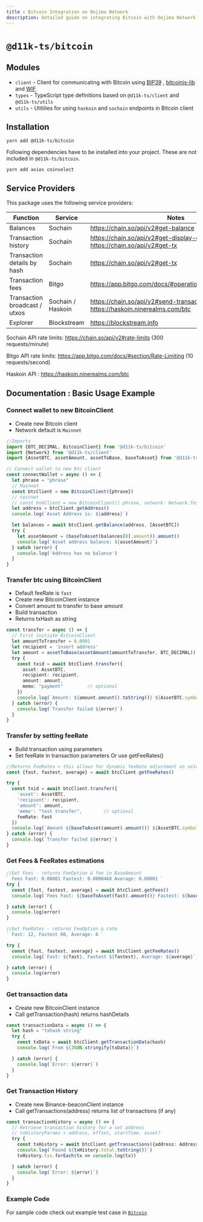 ```yaml
---
title : Bitcoin Integration on Dojima Network
description: Detailed guide on integrating Bitcoin with Dojima Network to enable Bitcoin transactions.
---
```


# `@d11k-ts/bitcoin`

## Modules

- `client` - Client for communicating with Bitcoin using [BIP39](https://github.com/bitcoinjs/bip39)
  , [bitcoinjs-lib](https://github.com/bitcoinjs/bitcoinjs-lib) and [WIF](https://github.com/bitcoinjs/wif)
- `types` - TypeScript type definitions based on `@d11k-ts/client` and `@d11k-ts/utils`
- `utils` - Utitilies for using `haskoin` and `sochain` endpoints in Bitcoin client

## Installation

```
yarn add @d11k-ts/bitcoin
```

Following dependencies have to be installed into your project. These are not included in `@d11k-ts/bitcoin`.

```
yarn add axios coinselect
```

## Service Providers

This package uses the following service providers:

| Function                      | Service           | Notes                                                                            |
|-------------------------------|-------------------|----------------------------------------------------------------------------------|
| Balances                      | Sochain           | https://chain.so/api/v2#get-balance                                              |
| Transaction history           | Sochain           | https://chain.so/api/v2#get-display-data-address, https://chain.so/api/v2#get-tx |
| Transaction details by hash   | Sochain           | https://chain.so/api/v2#get-tx                                                   |
| Transaction fees              | Bitgo             | https://app.bitgo.com/docs/#operation/v2.tx.getfeeestimate                       |
| Transaction broadcast / utxos | Sochain / Haskoin | https://chain.so/api/v2#send-transaction,    https://haskoin.ninerealms.com/btc  |
| Explorer                      | Blockstream       | https://blockstream.info                                                         |

Sochain API rate limits: https://chain.so/api/v2#rate-limits (300 requests/minute)

Bitgo API rate limits: https://app.bitgo.com/docs/#section/Rate-Limiting (10 requests/second)

Haskoin API : https://haskoin.ninerealms.com/btc

## Documentation : Basic Usage Example

### Connect wallet to new BitcoinClient

- Create new Bitcoin client
- Network default is `Mainnet`

```ts
//Imports
import {BTC_DECIMAL, BitcoinClient} from '@d11k-ts/bitcoin'
import {Network} from '@d11k-ts/client'
import {AssetBTC, assetAmount, assetToBase, baseToAsset} from '@d11k-ts/utils'

// Connect wallet to new btc client 
const connectWallet = async () => {
  let phrase = "phrase"
  // Mainnet
  const btcClient = new BitcoinClient({phrase})
  // testnet
  // const bnbClient = new BitcoinClient({ phrase, network: Network.Testnet })
  let address = btcClient.getAddress()
  console.log(`Asset Address is: ${address}`)

  let balances = await btcClient.getBalance(address, [AssetBTC])
  try {
    let assetAmount = (baseToAsset(balances[0].amount)).amount()
    console.log(`Asset address balance: ${assetAmount}`)
  } catch (error) {
    console.log('Address has no balance')
  }
}
```

### Transfer btc using BitcoinClient

- Default feeRate is `fast`
- Create new BitcoinClient instance
- Convert amount to transfer to base amount
- Build transaction
- Returns txHash as string

```ts
const transfer = async () => {
  // First initiate BitcoinClient
  let amountToTransfer = 0.0001
  let recipient = 'insert address'
  let amount = assetToBase(assetAmount(amountToTransfer, BTC_DECIMAL))
  try {
    const txid = await btcClient.transfer({
      asset: AssetBTC,
      recipient: recipient,
      amount: amount,
      memo: "payment"         // optional
    })
    console.log(`Amount: ${amount.amount().toString()} ${AssetBTC.symbol} Transaction id: ${txid}`)
  } catch (error) {
    console.log(`Transfer failed ${error}`)
  }
}

```

### Transfer by setting feeRate

- Build transaction using parameters
- Set feeRate in transaction parameters Or use getFeeRates()

```ts
//Returns FeeRates > this allows for dynamic feeRate adjustment on selection
const {fast, fastest, average} = await btcClient.getFeeRates()

try {
  const txid = await btcClient.transfer({
    'asset': AssetBTC,
    'recipient': recipient,
    'amount': amount,
    'memo': "test transfer",        // optional
    feeRate: fast
  })
  console.log(`Amount ${baseToAsset(amount).amount()} ${AssetBTC.symbol} Transaction id ${txid}`)
} catch (error) {
  console.log(`Transfer failed ${error}`)
}
```

### Get Fees & FeeRates estimations

```ts
//Get Fees - returns FeeOption & fee in BaseAmount 
` Fees Fast: 0.00001 Fastest: 0.0000468 Average: 0.00001 `
try {
  const {fast, fastest, average} = await btcClient.getFees()
  console.log(`Fees Fast: ${baseToAsset(fast).amount()} Fastest: ${baseToAsset(fastest).amount()} Average: ${baseToAsset(average).amount()}`)

} catch (error) {
  console.log(error)
}

//Get FeeRates - returns FeeOption & rate  
` Fast: 12, Fastest 60, Average: 6 `

try {
  const {fast, fastest, average} = await btcClient.getFeeRates()
  console.log(`Fast: ${fast}, Fastest ${fastest}, Average: ${average}`)

} catch (error) {
  console.log(error)
}

```

### Get transaction data

- Create new BitcoinClient instance
- Call getTransaction(hash) returns hashDetails

```ts
const transactionData = async () => {
  let hash = "txhash string"
  try {
    const txData = await btcClient.getTransactionData(hash)
    console.log(`From ${JSON.stringify(txData)}`)

  } catch (error) {
    console.log(`Error: ${error}`)
  }
}

```

### Get Transaction History

- Create new Binance-beaconClient instance
- Call getTransactions(address) returns list of transactions (if any)

```ts
const transactionHistory = async () => {
  // Retrieve transaction history for a set address
  // txHistoryParams > address, offset, startTime, asset?
  try {
    const txHistory = await btcClient.getTransactions({address: Address, limit: 4})
    console.log(`Found ${txHistory.total.toString()}`)
    txHistory.txs.forEach(tx => console.log(tx))

  } catch (error) {
    console.log(`Error: ${error}`)
  }
}

```

### Example Code

For sample code check out example test case in [`Bitcoin`](https://github.com/dojimanetwork/d11k-ts/blob/main/packages/d11k-bitcoin/examples/test.ts)